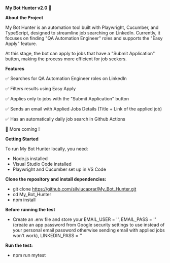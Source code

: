 
**My Bot Hunter v2.0** 🚀

**About the Project**

My Bot Hunter is an automation tool built with Playwright, Cucumber, and TypeScript, designed to streamline job searching on LinkedIn. Currently, it focuses on finding "QA Automation Engineer" roles and supports the "Easy Apply" feature.

At this stage, the bot can apply to jobs that have a "Submit Application" button, making the process more efficient for job seekers.

**Features**

✅ Searches for QA Automation Engineer roles on LinkedIn

✅ Filters results using Easy Apply

✅ Applies only to jobs with the "Submit Application" button

✅ Sends an email with Applied Jobs Details (Title + Link of the applied job)

✅ Has an automatically daily job search in Github Actions

🚀 More coming !


**Getting Started**

To run My Bot Hunter locally, you need:

 - Node.js installed
 - Visual Studio Code installed
 - Playwright and Cucumber set up in VS Code

**Clone the repository and install dependencies:**
 - git clone https://github.com/silviucaprar/My_Bot_Hunter.git  
 - cd My_Bot_Hunter  
 - npm install

**Before running the test**
 - Create an .env file and store your EMAIL_USER = '', 
EMAIL_PASS = '' (create an app password from Google security settings to use instead of your personal email password otherwise sending email with applied jobs won't work), LINKEDIN_PASS = ''

**Run the test:**
 - npm run mytest
